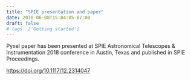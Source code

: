 ```yaml
---
title: "SPIE presentation and paper"
date: 2018-06-08T15:04:05-07:00
draft: false
# tags: ['Getting started']
---
```


Pyxel paper has been presented at SPIE Astronomical Telescopes & Instrumentation 2018 conference
in Austin, Texas and published in SPIE Proceedings.     

https://doi.org/10.1117/12.2314047